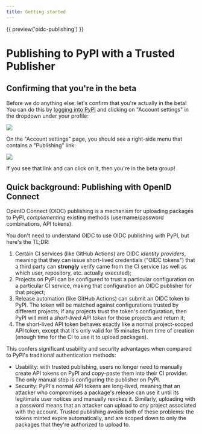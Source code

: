 ```yaml
---
title: Getting started
---
```


{{ preview('oidc-publishing') }}

# Publishing to PyPI with a Trusted Publisher

## Confirming that you're in the beta

Before we do anything else: let's confirm that you're actually in the
beta! You can do this by [logging into PyPI](https://pypi.org/account/login/)
and clicking on "Account settings" in the dropdown under your profile:

![](/assets/dropdown.png)

On the "Account settings" page, you should see a right-side menu that
contains a "Publishing" link:

![](/assets/publishing-link.png)

If you see that link and can click on it, then you're in the beta group!

## Quick background: Publishing with OpenID Connect

OpenID Connect (OIDC) publishing is a mechanism for uploading packages to PyPI, *complementing*
existing methods (username/password combinations, API tokens).

You don't need to understand OIDC to use OIDC publishing with PyPI, but here's
the TL;DR:

1. Certain CI services (like GitHub Actions) are OIDC *identity providers*, meaning that
   they can issue short-lived credentials ("OIDC tokens") that a third party
   can **strongly** verify came from the CI service (as well as which user,
   repository, etc. actually executed);
1. Projects on PyPI can be configured to trust a particular configuration on
   a particular CI service, making that configuration an OIDC publisher
   for that project;
1. Release automation (like GitHub Actions) can submit an OIDC token
   to PyPI. The token will be matched against configurations trusted by
   different projects; if any projects trust the token's configuration,
   then PyPI will mint a *short-lived API token* for those projects and
   return it;
1. The short-lived API token behaves exactly like a normal project-scoped API
   token, except that it's only valid for 15 minutes from time of creation
   (enough time for the CI to use it to upload packages).

This confers significant usability and security advantages when compared
to PyPI's traditional authentication methods:

* Usability: with trusted publishing, users no longer need to manually create
  API tokens on PyPI and copy-paste them into their CI provider. The only
  manual step is configuring the publisher on PyPI.
* Security: PyPI's normal API tokens are long-lived, meaning that an attacker
  who compromises a package's release can use it until its legitimate user
  notices and manually revokes it. Similarly, uploading with a password means
  that an attacker can upload to *any* project associated with the account.
  Trusted publishing avoids both of these problems: the tokens minted expire
  automatically, and are scoped down to only the packages that they're
  authorized to upload to.
